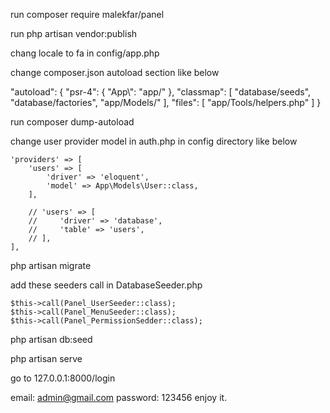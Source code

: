 run composer require malekfar/panel

run php artisan vendor:publish

chang locale to fa in config/app.php

change composer.json autoload section like below

   "autoload": {
        "psr-4": {
            "App\\": "app/"
        },
        "classmap": [
            "database/seeds",
            "database/factories",
            "app/Models/"
        ],
        "files": [
            "app/Tools/helpers.php"
        ]
    }
    
run composer dump-autoload

change user provider model in auth.php in config directory like below

    'providers' => [
        'users' => [
            'driver' => 'eloquent',
            'model' => App\Models\User::class,
        ],

        // 'users' => [
        //     'driver' => 'database',
        //     'table' => 'users',
        // ],
    ],
    
    
    
    
  php artisan migrate
  
  add these seeders call in DatabaseSeeder.php

	$this->call(Panel_UserSeeder::class);
	$this->call(Panel_MenuSeeder::class);
	$this->call(Panel_PermissionSedder::class);
	
php artisan db:seed

php artisan serve

go to 127.0.0.1:8000/login

email: admin@gmail.com
password: 123456
enjoy it.
